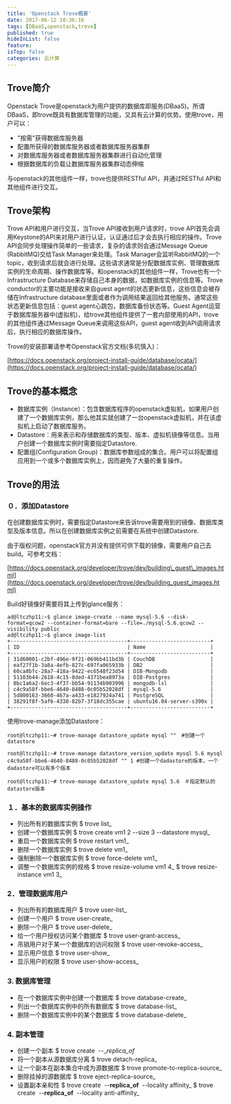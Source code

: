 ```yaml
---
title: 'Openstack Trove概要'
date: 2017-06-12 10:36:16
tags: [DBaaS,openstack,trove]
published: true
hideInList: false
feature: 
isTop: false
categories: 云计算
---
```


Trove简介
-------

Openstack Trove是openstack为用户提供的数据库即服务(DBaaS)。所谓DBaaS，即trove既具有数据库管理的功能，又具有云计算的优势。使用trove，用户可以：

*   "按需"获得数据库服务器
*   配置所获得的数据库服务器或者数据库服务器集群
*   对数据库服务器或者数据库服务器集群进行自动化管理
*   根据数据库的负载让数据库服务器集群动态伸缩

与openstack的其他组件一样，trove也提供RESTful API，并通过RESTful API和其他组件进行交互。

Trove架构
-------
Trove API和用户进行交互，当Trove API接收到用户请求时，trove API首先会调用Keystone的API来对用户进行认证，认证通过后才会去执行相应的操作。Trove API会同步处理操作简单的一些请求，复杂的请求则会通过Message Queue (RabbitMQ)交给Task Manager来处理。Task Manager会监听RabbitMQ的一个topic，收到请求后就会进行处理。这些请求通常是分配数据库实例、管理数据库实例的生命周期、操作数据库等。和openstack的其他组件一样，Trove也有一个Infrastructure Database来存储自己本身的数据，如数据库实例的信息等。Trove conductor的主要功能是接收来自guest agent的状态更新信息，这些信息会被存储在Infrastructure database里面或者作为调用结果返回给其他服务。通常这些状态更新信息包括：guest agent心跳包，数据库备份状态等。Guest Agent运营于数据库服务器中(虚拟机)，给trove其他组件提供了一套内部使用的API，trove的其他组件通过Message Queue来调用这些API，guest agent收到API调用请求后，执行相应的数据库操作。

Trove的安装部署请参考Openstack官方文档(多坑慎入)：

[https://docs.openstack.org/project-install-guide/database/ocata/](https://docs.openstack.org/project-install-guide/database/ocata/)

Trove的基本概念
----------

*   数据库实例（Instance）：包含数据库程序的openstack虚拟机，如果用户创建了一个数据库实例，那么他其实就创建了一台openstack虚拟机，并在该虚拟机上启动了数据库服务。
*   Datastore：用来表示和存储数据库的类型、版本、虚拟机镜像等信息。当用户创建一个数据库实例时需要指定Datastore.
*   配置组(Configuration Group)：数据库参数组成的集合。用户可以将配置组应用到一个或多个数据库实例上，因而避免了大量的重复操作。

Trove的用法
--------

### ０．添加Datastore

在创建数据库实例时，需要指定Datastore来告诉trove需要用到的镜像、数据库类型及版本信息。所以在创建数据库实例之前需要在系统中创建Datastore.

由于版权问题，openstack官方并没有提供可供下载的镜像，需要用户自己去build。可参考文档：

[https://docs.openstack.org/developer/trove/dev/building\_guest\_images.html](https://docs.openstack.org/developer/trove/dev/building_guest_images.html)

Build好镜像好需要将其上传到glance服务：

    ad@ltczhp11:~$ glance image-create --name mysql-5.6 --disk-format=qcow2 --container-format=bare --file=./mysql-5.6.qcow2 --visibility public 
    ad@ltczhp11:~$ glance image-list
    +--------------------------------------+--------------------------+
    | ID                                   | Name                     |
    +--------------------------------------+--------------------------+
    | 31d60001-c2bf-496e-9f21-069bb411bd3b | CouchDB                  |
    | eaf27f1b-3a8a-4efb-827c-697fa065933b | DB2                      |
    | 60ca8bfc-28a7-418a-9422-ec6548f23d54 | DIB-Mongodb              |
    | 51103b44-2618-4c15-8ded-4371bea8973a | DIB-Postgres             |
    | 8bc1a6a2-6ec3-4f37-bb54-91134b903996 | mongodb-lsl              |
    | c4c9a58f-bbe6-4640-8488-0c05b52028df | mysql-5.6                |
    | 5d800163-3660-467a-a433-e1827924a741 | PostgreSQL               |
    | 38291f8f-5af6-4338-82b7-3f18dc355cae | ubuntu16.04-server-s390x |
    +--------------------------------------+--------------------------+
    

使用trove-manage添加Datastore：

    root@ltczhp11:~# trove-manage datastore_update mysql ""　#创建一个datastore
    
    root@ltczhp11:~# trove-manage datastore_version_update mysql 5.6 mysql c4c9a58f-bbe6-4640-8488-0c05b52028df "" 1 #创建一个dadastore的版本，一个dadastore可以有多个版本
    
    root@ltczhp11:~# trove-manage datastore_update mysql 5.6　＃指定默认的datastore版本
    

### １．基本的数据库实例操作

*   列出所有的数据库实例
    $ trove list_
*   创建一个数据库实例
    $ trove create vm1 2 --size 3 --datastore  mysql_
*   重启一个数据库实例
    $ trove restart vm1_
*   删除一个数据库实例
    $ trove delete vm1_
*   强制删除一个数据库实例
    $ trove force-delete vm1_
*   调整一个数据库实例的规格
    $ trove resize-volume vm1 4_
    $ trove resize-instance vm1 3_

### 2．管理数据库用户

*   列出所有的数据库用户
    $ trove user-list_
*   创建一个用户
    $ trove user-create_
*   删除一个用户
    $ trove user-delete_
*   给一个用户授权访问某个数据库
    $ trove user-grant-access_
*   吊销用户对于某一个数据库的访问权限
    $ trove user-revoke-access_
*   显示用户信息
    $ trove user-show_
*   显示用户的权限
    $ trove user-show-access_

### 3\. 数据库管理

*   在一个数据库实例中创建一个数据库
    $ trove database-create_
*   列出一个数据库实例中的所有数据库
    $ trove database-list_
*   删除一个数据库实例中的某个数据库
    $ trove database-delete_

### 4\. 副本管理

*   创建一个副本
    $ trove create  --__replica_of_
*   将一个副本从源数据库分离
    $ trove detach-replica_
*   让一个副本在副本集合中成为源数据库
    $ trove promote-to-replica-source_
*   删除挂掉的源数据库
    $ trove eject-replica-source_
*   设置副本亲和性
    $ trove create  --__replica_of__  --locality affinity_
    $ trove create  --__replica_of__  --locality anti-affinity_